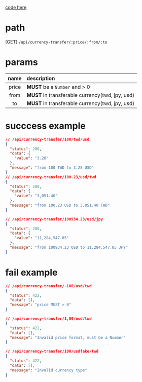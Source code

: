 [code here](code/README.md)
# path
[GET] `/api/currency-transfer/:price/:from/:to`
# params
| name  | description                                      |
| :---: | :----------------------------------------------- |
| price | **MUST** be a `Number` and > 0                   |
| from  | **MUST** in transferable currency(twd, jpy, usd) |
|  to   | **MUST** in transferable currency(twd, jpy, usd) |

# succcess example
```json
// /api/currency-transfer/100/twd/usd
{
  "status": 200,
  "data": {
    "value": "3.28"
  },
  "message": "from 100 TWD to 3.28 USD"
}
// /api/currency-transfer/100.23/usd/twd
{
  "status": 200,
  "data": {
    "value": "3,051.40"
  },
  "message": "from 100.23 USD to 3,051.40 TWD"
}

// /api/currency-transfer/100934.23/usd/jpy
{
  "status": 200,
  "data": {
    "value": "11,284,547.85"
  },
  "message": "from 100934.23 USD to 11,284,547.85 JPY"
}
```
# fail example
```json
// /api/currency-transfer/-100/usd/twd
{
  "status": 422,
  "data": [],
  "message": "price MUST > 0"
}

// /api/currency-transfer/1,00/usd/twd
{
  "status": 422,
  "data": [],
  "message": "Invalid price format, must be a Number"
}

// /api/currency-transfer/100/usdfake/twd
{
  "status": 422,
  "data": [],
  "message": "Invalid currency type"
}
```
